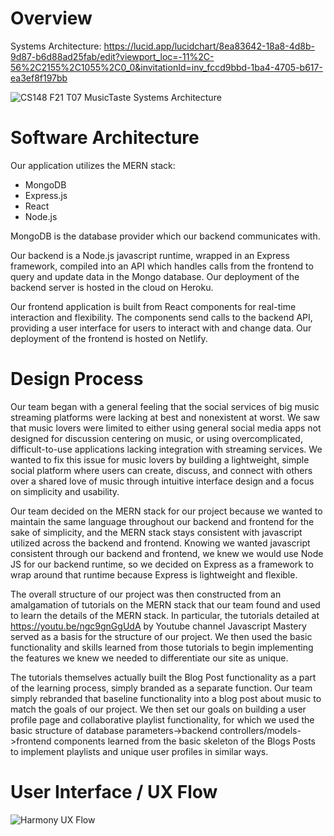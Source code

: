 # Overview
Systems Architecture: https://lucid.app/lucidchart/8ea83642-18a8-4d8b-9d87-b6d88ad25fab/edit?viewport_loc=-11%2C-56%2C2155%2C1055%2C0_0&invitationId=inv_fccd9bbd-1ba4-4705-b617-ea3ef8f197bb

![CS148 F21 T07 MusicTaste Systems Architecture](https://user-images.githubusercontent.com/40685456/145325756-590c19e7-57fc-462b-ac2b-8ab76b7de6ef.png)

# Software Architecture
Our application utilizes the MERN stack:
- MongoDB
- Express.js
- React
- Node.js

MongoDB is the database provider which our backend communicates with. 

Our backend is a Node.js javascript runtime, wrapped in an Express framework, compiled into an API which handles calls from the frontend to query and update data in the Mongo database. Our deployment of the backend server is hosted in the cloud on Heroku.

Our frontend application is built from React components for real-time interaction and flexibility. The components send calls to the backend API, providing a user interface for users to interact with and change data. Our deployment of the frontend is hosted on Netlify.

# Design Process
Our team began with a general feeling that the social services of big music streaming platforms were lacking at best and nonexistent at worst. We saw that music lovers were limited to either using general social media apps not designed for discussion centering on music, or using overcomplicated, difficult-to-use applications lacking integration with streaming services. We wanted to fix this issue for music lovers by building a lightweight, simple social platform where users can create, discuss, and connect with others over a shared love of music through intuitive interface design and a focus on simplicity and usability.

Our team decided on the MERN stack for our project because we wanted to maintain the same language throughout our backend and frontend for the sake of simplicity, and the MERN stack stays consistent with javascript utilized across the backend and frontend. Knowing we wanted javascript consistent through our backend and frontend, we knew we would use Node JS for our backend runtime, so we decided on Express as a framework to wrap around that runtime because Express is lightweight and flexible.

The overall structure of our project was then constructed from an amalgamation of tutorials on the MERN stack that our team found and used to learn the details of the MERN stack. In particular, the tutorials detailed at https://youtu.be/ngc9gnGgUdA by Youtube channel Javascript Mastery served as a basis for the structure of our project. We then used the basic functionality and skills learned from those tutorials to begin implementing the features we knew we needed to differentiate our site as unique.

The tutorials themselves actually built the Blog Post functionality as a part of the learning process, simply branded as a separate function. Our team simply rebranded that baseline functionality into a blog post about music to match the goals of our project. We then set our goals on building a user profile page and collaborative playlist functionality, for which we used the basic structure of database parameters->backend controllers/models->frontend components learned from the basic skeleton of the Blogs Posts to implement playlists and unique user profiles in similar ways.

# User Interface / UX Flow
![Harmony UX Flow](https://user-images.githubusercontent.com/40685456/145350187-8783939a-6119-4452-bcd6-8d73a6a34212.png)
